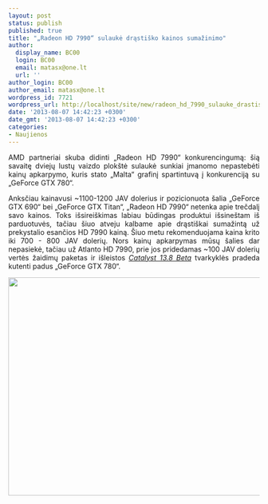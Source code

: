 ```yaml
---
layout: post
status: publish
published: true
title: "„Radeon HD 7990“ sulaukė drąstiško kainos sumažinimo"
author:
  display_name: BC00
  login: BC00
  email: matasx@one.lt
  url: ''
author_login: BC00
author_email: matasx@one.lt
wordpress_id: 7721
wordpress_url: http://localhost/site/new/radeon_hd_7990_sulauke_drastisko_kaino_sumazinimo/
date: '2013-08-07 14:42:23 +0300'
date_gmt: '2013-08-07 14:42:23 +0300'
categories:
- Naujienos
---
```

<p style="text-align: justify;">
	AMD partneriai skuba didinti &bdquo;Radeon HD 7990&ldquo; konkurencingumą: &scaron;ią savaitę dviejų lustų vaizdo plok&scaron;tė sulaukė sunkiai įmanomo nepastebėti kainų apkarpymo, kuris stato &bdquo;Malta&ldquo; grafinį spartintuvą į konkurenciją su &bdquo;GeForce GTX 780&ldquo;.</p>
<p style="text-align: justify;">
	Anksčiau kainavusi ~1100-1200 JAV dolerius ir pozicionuota &scaron;alia &bdquo;GeForce GTX 690&ldquo; bei &bdquo;GeForce GTX Titan&ldquo;, &bdquo;Radeon HD 7990&ldquo; netenka apie trečdalį savo kainos. Toks i&scaron;sirei&scaron;kimas labiau būdingas produktui i&scaron;sine&scaron;tam i&scaron; parduotuvės, tačiau &scaron;iuo atveju kalbame apie drąsti&scaron;kai sumažintą už prekystalio esančios HD 7990 kainą. &Scaron;iuo metu rekomenduojama kaina krito iki 700 - 800 JAV dolerių. Nors kainų apkarpymas mūsų &scaron;alies dar nepasiekė, tačiau už Atlanto HD 7990, prie jos pridedamas ~100 JAV dolerių vertės žaidimų paketas ir i&scaron;leistos <a href="http://www.technews.lt/naujiena/n/a/amd_isleido_catalyst_138_beta_tvarkykles.html"><em>Catalyst 13.8 Beta</em></a> tvarkyklės pradeda kutenti padus &bdquo;GeForce GTX 780&ldquo;.</p>
<p style="text-align: justify;">
	<img alt="" src="http://technews.lt/userfiles/HD7990.jpg" style="width: 520px; height: 437px;" /></p>
